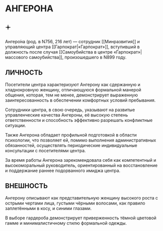 # АНГЕРОНА

## 🟄

Ангеро́на (род. в N756, 216 лет) — сотрудник [[Минразвития]] и управляющий центра [[Гарпократ|«Гарпократ»]], вступивший в должность после случая [[Самоубийства в центре «Гарпократ»|массового самоубийства]], произошедшего в N899 году.

## ЛИЧНОСТЬ

Посетители центра характеризуют Ангерону как сдержанную и хладнокровную женщину, отличающуюся формальной манерой общения, которая, тем не менее, демонстрирует выраженную заинтересованность в обеспечении комфортных условий пребывания.

Сотрудники центра, в свою очередь, указывают на развитые управленческие качества Ангероны, её высокую степень ответственности и способность эффективно разрешать конфликтные ситуации.

Также Ангерона обладает профильной подготовкой в области психологии, что позволяет ей, помимо выполнения административных обязанностей, осуществлять периодические индивидуальные консультации с посетителями центра.

За время работы Ангерона зарекомендовала себя как компетентный и высокоморальный руководитель, ориентированный на восстановление и поддержание раннее подорванного имиджа центра.

## ВНЕШНОСТЬ

Ангерону описывают как представительную женщину высокого роста с острыми чертами лица, густыми чёрными волосами, как правило заплетёнными в косу, и синими глазами.

В выборе гардероба демонстрирует приверженность тёмной цветовой гамме и минималистичному стилю формальной одежды.